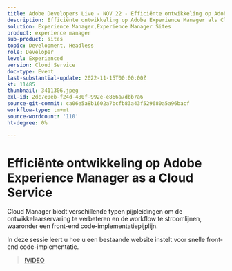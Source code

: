 ```yaml
---
title: Adobe Developers Live - NOV 22 - Efficiënte ontwikkeling op Adobe Experience Manager as a Cloud Service
description: Efficiënte ontwikkeling op Adobe Experience Manager als Cloud ServiceCloud Manager biedt verschillende typen pijpleidingen om de ontwikkelaarservaring te verbeteren en de workflow te stroomlijnen, inclusief een front-end code-implementatiepijplijn. In deze sessie leert u hoe u een bestaande website kunt instellen voor snelle front-end code-implementatie.
solution: Experience Manager,Experience Manager Sites
product: experience manager
sub-product: sites
topic: Development, Headless
role: Developer
level: Experienced
version: Cloud Service
doc-type: Event
last-substantial-update: 2022-11-15T00:00:00Z
kt: 11485
thumbnail: 3411306.jpeg
exl-id: 2dc7e0eb-f24d-480f-992e-e866a7dbb7a6
source-git-commit: ca06e5a8b1602a7bcfb83a43f529680a5a96bacf
workflow-type: tm+mt
source-wordcount: '110'
ht-degree: 0%

---
```


# Efficiënte ontwikkeling op Adobe Experience Manager as a Cloud Service

Cloud Manager biedt verschillende typen pijpleidingen om de ontwikkelaarservaring te verbeteren en de workflow te stroomlijnen, waaronder een front-end code-implementatiepijplijn.

In deze sessie leert u hoe u een bestaande website instelt voor snelle front-end code-implementatie.

>[!VIDEO](https://video.tv.adobe.com/v/3411306/?quality=12&learn=on)
